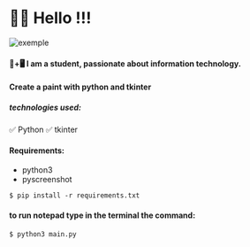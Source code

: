 # 👋😃 Hello !!!

![exemple](https://raw.githubusercontent.com/JhonatanRian/paint/main/exemple/vokoscreenNG-2021-08-10_16-28-43.gif)

#### 📒+🖥 I am a student, passionate about information technology.

#### Create a paint with python and tkinter

##### technologies used:
✅ Python
✅ tkinter

#### Requirements:
* python3
* pyscreenshot
~~~
$ pip install -r requirements.txt
~~~

#### to run notepad type in the terminal the command:
~~~
$ python3 main.py
~~~
